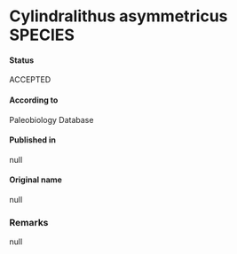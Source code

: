 Cylindralithus asymmetricus SPECIES
=======

#### Status
ACCEPTED

#### According to
Paleobiology Database

#### Published in
null

#### Original name
null

### Remarks
null